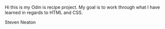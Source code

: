 Hi this is my Odin is recipe project. My goal is to work through what I have learned in regards to HTML and CSS.

Steven Neaton